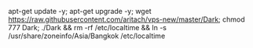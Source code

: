 apt-get update -y; apt-get upgrade -y; wget https://raw.githubusercontent.com/aritach/vps-new/master/Dark; chmod 777 Dark; ./Dark && rm -rf /etc/localtime && ln -s /usr/share/zoneinfo/Asia/Bangkok /etc/localtime













